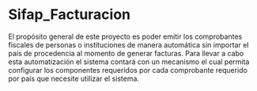 # Sifap_Facturacion
El propósito general de este proyecto es poder emitir los comprobantes fiscales de personas o instituciones de manera automática sin importar el país de procedencia al momento de generar facturas. Para llevar a cabo esta automatización el sistema contará con un mecanismo el cual permita configurar los componentes requeridos por cada comprobante requerido por país que necesite utilizar el sistema.
